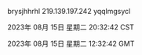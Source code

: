 brysjhhrhl 219.139.197.242 yqqlmgsycl

2023年 08月 15日 星期二 20:32:42 CST

2023年 08月 15日 星期二 12:32:42 GMT
